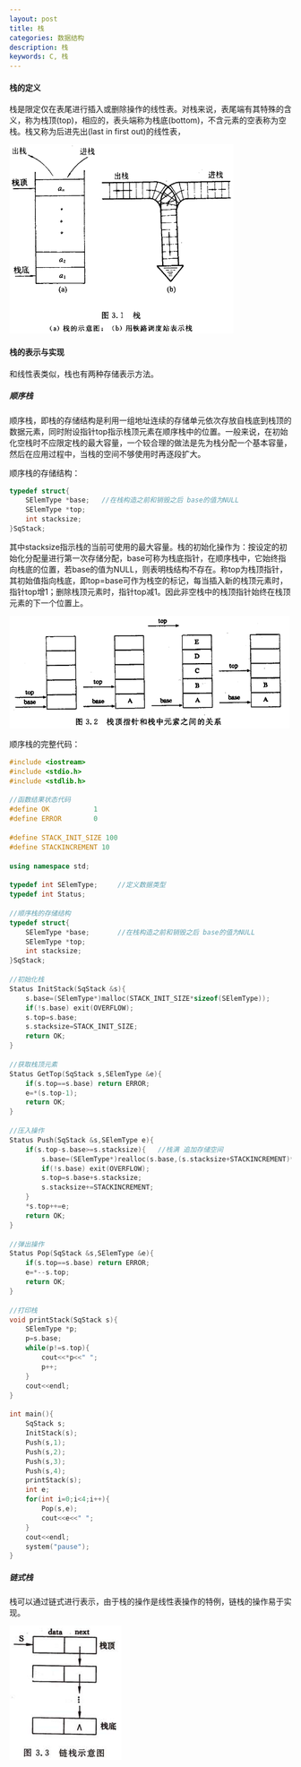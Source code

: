 ```yaml
---
layout: post
title: 栈
categories: 数据结构
description: 栈
keywords: C, 栈
---
```


#### 栈的定义

栈是限定仅在表尾进行插入或删除操作的线性表。对栈来说，表尾端有其特殊的含义，称为栈顶(top)，相应的，表头端称为栈底(bottom)，不含元素的空表称为空栈。栈又称为后进先出(last in first out)的线性表，

![](/images/posts/Datastructure/14.png)

#### 栈的表示与实现

和线性表类似，栈也有两种存储表示方法。

##### 顺序栈

顺序栈，即栈的存储结构是利用一组地址连续的存储单元依次存放自栈底到栈顶的数据元素，同时附设指针top指示栈顶元素在顺序栈中的位置。一般来说，在初始化空栈时不应限定栈的最大容量，一个较合理的做法是先为栈分配一个基本容量，然后在应用过程中，当栈的空间不够使用时再逐段扩大。

顺序栈的存储结构：

```cpp
typedef struct{
	SElemType *base;   //在栈构造之前和销毁之后 base的值为NULL
	SElemType *top;
	int stacksize;
}SqStack;
```

其中stacksize指示栈的当前可使用的最大容量。栈的初始化操作为：按设定的初始化分配量进行第一次存储分配，base可称为栈底指针，在顺序栈中，它始终指向栈底的位置，若base的值为NULL，则表明栈结构不存在。称top为栈顶指针，其初始值指向栈底，即top=base可作为栈空的标记，每当插入新的栈顶元素时，指针top增1；删除栈顶元素时，指针top减1。因此非空栈中的栈顶指针始终在栈顶元素的下一个位置上。

![](/images/posts/Datastructure/15.png)


顺序栈的完整代码：
```cpp
#include <iostream>
#include <stdio.h>
#include <stdlib.h>

//函数结果状态代码
#define OK           1
#define ERROR        0

#define STACK_INIT_SIZE 100
#define STACKINCREMENT 10

using namespace std;

typedef int SElemType;     //定义数据类型
typedef int Status;  

//顺序栈的存储结构
typedef struct{
	SElemType *base;       //在栈构造之前和销毁之后 base的值为NULL
	SElemType *top;
	int stacksize;
}SqStack;

//初始化栈
Status InitStack(SqStack &s){
	s.base=(SElemType*)malloc(STACK_INIT_SIZE*sizeof(SElemType));
	if(!s.base) exit(OVERFLOW);
	s.top=s.base;
	s.stacksize=STACK_INIT_SIZE;
	return OK;
}

//获取栈顶元素
Status GetTop(SqStack s,SElemType &e){
	if(s.top==s.base) return ERROR;
	e=*(s.top-1);
	return OK;
}

//压入操作
Status Push(SqStack &s,SElemType e){
	if(s.top-s.base>=s.stacksize){   //栈满 追加存储空间
		s.base=(SElemType*)realloc(s.base,(s.stacksize+STACKINCREMENT)*sizeof(SElemType));
		if(!s.base) exit(OVERFLOW);
		s.top=s.base+s.stacksize;
		s.stacksize+=STACKINCREMENT;
	}
	*s.top++=e;
	return OK;
}

//弹出操作
Status Pop(SqStack &s,SElemType &e){
	if(s.top==s.base) return ERROR;
	e=*--s.top;
	return OK;
}

//打印栈
void printStack(SqStack s){
	SElemType *p;
	p=s.base;
	while(p!=s.top){
		cout<<*p<<" ";
		p++;
	}
	cout<<endl;
}

int main(){
	SqStack s;
	InitStack(s);
	Push(s,1);
	Push(s,2);
	Push(s,3);
	Push(s,4);
	printStack(s);
	int e;
	for(int i=0;i<4;i++){
		Pop(s,e);
		cout<<e<<" ";
	}
	cout<<endl;
	system("pause");
}
```

##### 链式栈

栈可以通过链式进行表示，由于栈的操作是线性表操作的特例，链栈的操作易于实现。

![](/images/posts/Datastructure/16.png)
